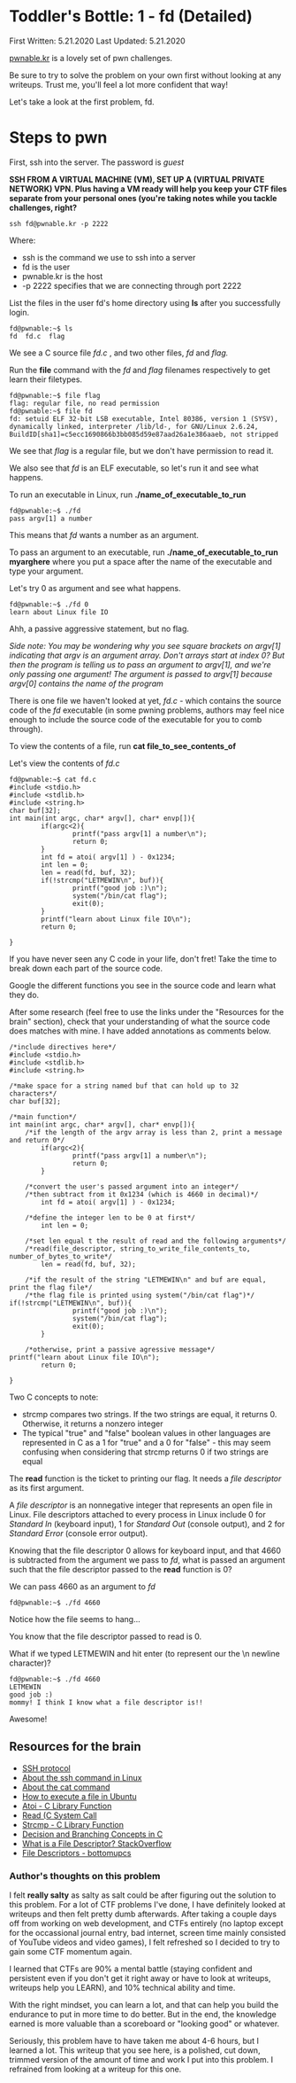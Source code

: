 # Toddler's Bottle: 1 - fd (Detailed)

First Written: 5.21.2020
Last Updated: 5.21.2020 

[pwnable.kr](http://pwnable.kr/) is a lovely set of pwn challenges. 

Be sure to try to solve the problem on your own first without looking at any writeups. Trust me, you'll feel a lot more confident that way!

Let's take a look at the first problem, fd. 

# Steps to pwn
First, ssh into the server. The password is *guest*

**SSH FROM A VIRTUAL MACHINE (VM), SET UP A (VIRTUAL PRIVATE NETWORK) VPN. Plus having a VM ready will help you keep your CTF files separate from your personal ones (you're taking notes while you tackle challenges, right?**

```
ssh fd@pwnable.kr -p 2222
```

Where:
- ssh is the command we use to ssh into a server
- fd is the user
- pwnable.kr is the host
- -p 2222 specifies that we are connecting through port 2222

List the files in the user fd's home directory using **ls** after you successfully login.

```
fd@pwnable:~$ ls
fd  fd.c  flag
```

We see a C source file *fd.c* , and two other files, *fd* and *flag.*

Run the **file** command with the *fd* and *flag* filenames respectively to get learn their filetypes.

```
fd@pwnable:~$ file flag
flag: regular file, no read permission
fd@pwnable:~$ file fd
fd: setuid ELF 32-bit LSB executable, Intel 80386, version 1 (SYSV), dynamically linked, interpreter /lib/ld-, for GNU/Linux 2.6.24, BuildID[sha1]=c5ecc1690866b3bb085d59e87aad26a1e386aaeb, not stripped
```

We see that *flag* is a regular file, but we don't have permission to read it.

We also see that *fd* is an ELF executable, so let's run it and see what happens. 

To run an executable in Linux, run **./name_of_executable_to_run**

```
fd@pwnable:~$ ./fd
pass argv[1] a number
```

This means that *fd* wants a number as an argument. 

To pass an argument to an executable, run **./name_of_executable_to_run myarghere** where you put a space after the name of the executable and type your argument.

Let's try 0 as argument and see what happens. 

```
fd@pwnable:~$ ./fd 0
learn about Linux file IO
```

Ahh, a passive aggressive statement, but no flag. 

*Side note: You may be wondering why you see square brackets on argv[1] indicating that argv is an argument array. Don't arrays start at index 0? But then the program is telling us to pass an argument to argv[1], and we're only passing one argument! The argument is passed to argv[1] because argv[0] contains the name of the program*

There is one file we haven't looked at yet, *fd.c* - which contains the source code of the *fd* executable (in some pwning problems, authors may feel nice enough to include the source code of the executable for you to comb through). 

To view the contents of a file, run **cat file_to_see_contents_of** 

Let's view the contents of *fd.c*

```
fd@pwnable:~$ cat fd.c
#include <stdio.h>
#include <stdlib.h>
#include <string.h>
char buf[32];
int main(int argc, char* argv[], char* envp[]){
        if(argc<2){
                printf("pass argv[1] a number\n");
                return 0;
        }
        int fd = atoi( argv[1] ) - 0x1234;
        int len = 0;
        len = read(fd, buf, 32);                                                                     
        if(!strcmp("LETMEWIN\n", buf)){                                                              
                printf("good job :)\n");                                                             
                system("/bin/cat flag");                                                             
                exit(0);                                                                             
        }                                                                                            
        printf("learn about Linux file IO\n");                                                       
        return 0;                                                                                    
                                                                                                     
}   
```

If you have never seen any C code in your life, don't fret! Take the time to break down each part of the source code. 

Google the different functions you see in the source code and learn what they do. 

After some research (feel free to use the links under the "Resources for the brain" section), check that your understanding of what the source code does matches with mine. I have added annotations as comments below. 

```
/*include directives here*/
#include <stdio.h>
#include <stdlib.h>
#include <string.h>

/*make space for a string named buf that can hold up to 32 characters*/
char buf[32];

/*main function*/
int main(int argc, char* argv[], char* envp[]){
	/*if the length of the argv array is less than 2, print a message and return 0*/
        if(argc<2){
                printf("pass argv[1] a number\n");
                return 0;
        }
	
	/*convert the user's passed argument into an integer*/
	/*then subtract from it 0x1234 (which is 4660 in decimal)*/
        int fd = atoi( argv[1] ) - 0x1234;
	
	/*define the integer len to be 0 at first*/
        int len = 0;
	
	/*set len equal t the result of read and the following arguments*/
	/*read(file_descriptor, string_to_write_file_contents_to, number_of_bytes_to_write*/
        len = read(fd, buf, 32);

	/*if the result of the string "LETMEWIN\n" and buf are equal, print the flag file*/
	/*the flag file is printed using system("/bin/cat flag")*/                                           if(!strcmp("LETMEWIN\n", buf)){                                                              
                printf("good job :)\n");                                                             
                system("/bin/cat flag");                                                             
                exit(0);                                                                             
        } 
	
	/*otherwise, print a passive agressive message*/                                                     printf("learn about Linux file IO\n");                                                       
        return 0;                                                                                    
                                                                                                     
}       
 ```

Two C concepts to note:
- strcmp compares two strings. If the two strings are equal, it returns 0. Otherwise, it returns a nonzero integer
- The typical "true" and "false" boolean values in other languages are represented in C as a 1 for "true" and a 0 for "false" - this may seem confusing when considering that strcmp returns 0 if two strings are equal

The **read** function is the ticket to printing our flag. It needs a *file descriptor* as its first argument. 

A *file descriptor* is an nonnegative integer that represents an open file in Linux. File descriptors attached to every process in Linux include 0 for *Standard In* (keyboard input), 1 for *Standard Out* (console output), and 2 for *Standard Error* (console error output). 

Knowing that the file descriptor 0 allows for keyboard input, and that 4660 is subtracted from the argument we pass to *fd*, what is passed an argument such that the file descriptor passed to the **read** function is 0? 

We can pass 4660 as an argument to *fd*

```
fd@pwnable:~$ ./fd 4660

```  

Notice how the file seems to hang... 

You know that the file descriptor passed to read is 0. 

What if we typed LETMEWIN and hit enter (to represent our the \n newline character)?

```
fd@pwnable:~$ ./fd 4660
LETMEWIN                                                                                             
good job :)                                                                                          
mommy! I think I know what a file descriptor is!!  
```

Awesome! 
                                                                                                 
## Resources for the brain
- [SSH protocol](https://www.ssh.com/ssh/protocol/)
- [About the ssh command in Linux](https://www.ssh.com/ssh/command/)
- [About the cat command](https://linuxize.com/post/linux-cat-command/)
- [How to execute a file in Ubuntu](https://howtoubuntu.org/how-to-execute-a-run-or-bin-file-in-ubuntu)
- [Atoi - C Library Function](https://www.tutorialspoint.com/c_standard_library/c_function_atoi.htm)
- [Read (C System Call](http://codewiki.wikidot.com/c:system-calls:read)
- [Strcmp - C Library Function](https://www.tutorialspoint.com/c_standard_library/c_function_strcmp.htm)
- [Decision and Branching Concepts in C](https://www.cs.uic.edu/~jbell/CourseNotes/C_Programming/Decisions.html)
- [What is a File Descriptor? StackOverflow](https://stackoverflow.com/questions/5256599/what-are-file-descriptors-explained-in-simple-terms)
- [File Descriptors - bottomupcs](https://www.bottomupcs.com/file_descriptors.xhtml)

### Author's thoughts on this problem

I felt **really salty** as salty as salt could be after figuring out the solution to this problem. For a lot of CTF problems I've done, I have definitely looked at writeups and then felt pretty dumb afterwards. After taking a couple days off from working on web development, and CTFs entirely (no laptop except for the occassional journal entry, bad internet, screen time mainly consisted of YouTube videos and video games), I felt refreshed so I decided to try to gain some CTF momentum again.

I learned that CTFs are 90% a mental battle (staying confident and persistent even if you don't get it right away or have to look at writeups, writeups help you LEARN), and 10% technical ability and time. 

With the right mindset, you can learn a lot, and that can help you build the endurance to put in more time to do better. But in the end, the knowledge earned is more valuable than a scoreboard or "looking good" or whatever. 

Seriously, this problem have to have taken me about 4-6 hours, but I learned a lot. This writeup that you see here, is a polished, cut down, trimmed version of the amount of time and work I put into this problem. I refrained from looking at a writeup for this one. 

 
